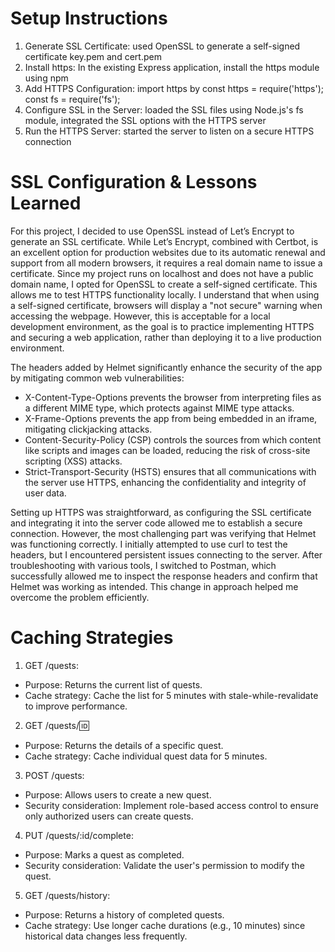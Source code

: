 # Setup Instructions
1. Generate SSL Certificate: used OpenSSL to generate a self-signed certificate key.pem and cert.pem
2.  Install https: In the existing Express application, install the https module using npm
3. Add HTTPS Configuration: import https by 
const https = require('https');
const fs = require('fs');
4. Configure SSL in the Server: loaded the SSL files using Node.js's fs module, integrated the SSL options with the HTTPS server
5. Run the HTTPS Server: started the server to listen on a secure HTTPS connection

# SSL Configuration & Lessons Learned
For this project, I decided to use OpenSSL instead of Let’s Encrypt to generate an SSL certificate. While Let’s Encrypt, combined with Certbot, is an excellent option for production websites due to its automatic renewal and support from all modern browsers, it requires a real domain name to issue a certificate. Since my project runs on localhost and does not have a public domain name, I opted for OpenSSL to create a self-signed certificate. This allows me to test HTTPS functionality locally.
I understand that when using a self-signed certificate, browsers will display a "not secure" warning when accessing the webpage. However, this is acceptable for a local development environment, as the goal is to practice implementing HTTPS and securing a web application, rather than deploying it to a live production environment.

The headers added by Helmet significantly enhance the security of the app by mitigating common web vulnerabilities:
- X-Content-Type-Options prevents the browser from interpreting files as a different MIME type, which protects against MIME type attacks.
- X-Frame-Options prevents the app from being embedded in an iframe, mitigating clickjacking attacks.
- Content-Security-Policy (CSP) controls the sources from which content like scripts and images can be loaded, reducing the risk of cross-site scripting (XSS) attacks.
- Strict-Transport-Security (HSTS) ensures that all communications with the server use HTTPS, enhancing the confidentiality and integrity of user data.

Setting up HTTPS was straightforward, as configuring the SSL certificate and integrating it into the server code allowed me to establish a secure connection. However, the most challenging part was verifying that Helmet was functioning correctly. I initially attempted to use curl to test the headers, but I encountered persistent issues connecting to the server. After troubleshooting with various tools, I switched to Postman, which successfully allowed me to inspect the response headers and confirm that Helmet was working as intended. This change in approach helped me overcome the problem efficiently.

# Caching Strategies
1. GET /quests:
- Purpose: Returns the current list of quests.
- Cache strategy: Cache the list for 5 minutes with stale-while-revalidate to improve performance.

2. GET /quests/:id:
- Purpose: Returns the details of a specific quest.
- Cache strategy: Cache individual quest data for 5 minutes.

3. POST /quests:
- Purpose: Allows users to create a new quest.
- Security consideration: Implement role-based access control to ensure only authorized users can create quests.

4. PUT /quests/:id/complete:
- Purpose: Marks a quest as completed.
- Security consideration: Validate the user's permission to modify the quest.

5. GET /quests/history:
- Purpose: Returns a history of completed quests.
- Cache strategy: Use longer cache durations (e.g., 10 minutes) since historical data changes less frequently.